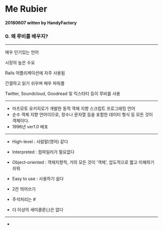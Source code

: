 # Me Rubier

#### 20180607 witten by HandyFactory

### 0. 왜 루비를 배우지?

***

매우 인기있는 언어

시장의 높은 수요

Rails 어플리케이션에 자주 사용됨

간결하고 읽기 쉬우며 매우 파워풀

Twitter, Soundcloud, Goodread 및 킥스타터 등이 루비를 사용

---

- 마츠모토 유키히로가 개발한 동적 객체 지향 스크립트 프로그래밍 언어
- 순수 객체 지향 언어이므로, 정수나 문자열 등을 포함한 데이터 형식 등 모든 것이 객체이다.
- 1996년 ver1.0 배포

---

- High-level : 사람말(영어) 같다
- Interpreted :  컴파일러가 필요없다
- Object-oriented : 객체지향적, 거의 모든 것이 '객체', 압도적으로 짧고 이해하기 쉬워

- Easy to use : 사용하기 쉽다
- 2칸 띄어쓰기
- 주석처리는 #
- 더 이상의 세미콜론(;)은 없다

---

- 

